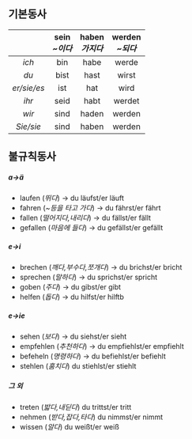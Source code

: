 ## 기본동사
||sein<br>*~이다*|haben<br>*가지다*|werden<br>*~되다*|
|:---:|:---:|:---:|:---:|
|*ich*|bin|habe|werde|
|*du*|bist|hast|wirst|
|*er/sie/es*|ist|hat|wird|
|*ihr*|seid|habt|werdet|
|*wir*|sind|haden|werden|
|*Sie/sie*|sind|haben|werden|

## 불규칙동사
##### a->ä
- laufen (*뛰다*) -> du läufst/er läuft
- fahren (*~등을 타고 가다*) -> du fährst/er fährt
- fallen (*떨어지다,내리다*) -> du fällst/er fällt
- gefallen (*마음에 들다*) -> du gefällst/er gefällt
##### e->i
- brechen (*깨다,부수다,쪼개다*) -> du brichst/er bricht
- sprechen (*말하다*) -> du sprichst/er spricht
- goben (*주다*) -> du gibst/er gibt
- helfen (*돕다*) -> du hilfst/er hilftb
##### e->ie
- sehen (*보다*) -> du siehst/er sieht
- empfehlen (*추천하다*) -> du empfiehlst/er empfiehlt
- befeheln (*명령하다*) -> du befiehlst/er befiehlt
- stehlen (*훔치다*) du stiehlst/er stiehlt
##### 그 외
- treten (*밟다,내딛다*) du trittst/er tritt
- nehmen (*받다,잡다,타다*) du nimmst/er nimmt
- wissen (*알다*) du weißt/er weiß